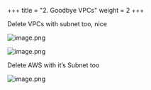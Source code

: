 +++
title = "2. Goodbye VPCs"
weight = 2
+++


Delete VPCs with subnet too, nice


![image.png](/images/008-viii-clean-it-up/34-190128-image.png)


![image.png](/images/008-viii-clean-it-up/34-470151-image.png)


Delete AWS with it’s Subnet too


![image.png](/images/008-viii-clean-it-up/34-580882-image.png)


